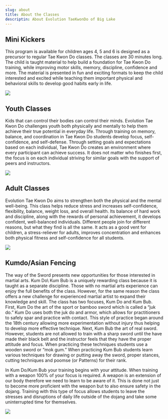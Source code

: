 ```yaml
---
slug: about
title: About the Classes
descriptin: About Evolution TaeKwonDo of Big Lake
---
```


## Mini Kickers
This program is available for children ages 4, 5 and 6 is designed as a precursor to regular Tae Kwon Do classes. The classes are 30 minutes long. The child is taught material to help build a foundation for Tae Kwon Do training, while improving motor skills, memory, discipline, confidence and more. The material is presented in fun and exciting formats to keep the child interested and excited while teaching them important physical and behavioral skills to develop good habits early in life.

![](https://scontent-ort2-2.xx.fbcdn.net/v/t1.0-9/78254915_2677250869029074_7230855189761097728_n.jpg?_nc_cat=100&_nc_ohc=_0DlXRGeac8AQl_VjQAIxPpwJYUMIlZ4sBcDSIYBF1dnNxjWZOLh8xJoA&_nc_ht=scontent-ort2-2.xx&oh=d878ca16359b39a40998c5b52c24bcd9&oe=5E7E2D19)

## Youth Classes
Kids that can control their bodies can control their minds. Evolution Tae Kwon Do challenges youth both physically and mentally to help them achieve their true potential in everyday life. Through training on memory, balance, and coordination in Tae Kwon Do students develop focus, self-confidence, and self-defense. Through setting goals and expectations based on each individual, Tae Kwon Do creates an environment where every participant can achieve success. It does not matter who finishes first, the focus is on each individual striving for similar goals with the support of peers and instructors.

![](https://scontent-ort2-2.xx.fbcdn.net/v/t1.0-9/78464495_2677249385695889_1072357517385793536_n.jpg?_nc_cat=110&_nc_ohc=cNkQ4hEljDsAQnG5Zt1djB9qF0iYYEu09ONi2mczAZKzCFKagcnqPlXQg&_nc_ht=scontent-ort2-2.xx&oh=7a17eda49eca4317c171e4ff37cefa1d&oe=5E68DD47)

## Adult Classes
Evolution Tae Kwon Do aims to strengthen both the physical and the mental well-being. This class helps reduce stress and increases self-confidence, flexibility, balance, weight loss, and overall health. Its balance of hard work and discipline, along with the rewards of personal achievement, it develops confident, well-balanced individuals. Different people join for different reasons, but what they find is all the same. It acts as a good vent for children, a stress-reliever for adults, improves concentration and enhances both physical fitness and self-confidence for all students.

![](https://scontent-ort2-2.xx.fbcdn.net/v/t1.0-9/p720x720/69302789_2473500182737478_1670544924396748800_o.jpg?_nc_cat=102&_nc_ohc=5eGntj2Eu1YAQlSuobXYVpxk3Y9qgFH1j5xBaDQseJa3k5y8fX6YhzUTA&_nc_ht=scontent-ort2-2.xx&oh=1ea9957c2d07dbcac05b061585a910b6&oe=5EAB39AB)

## Kumdo/Asian Fencing
The way of the Sword presents new opportunities for those interested in martial arts. Kum Do\ Kum Bub is a uniquely rewarding class because it is taught as a separate discipline. Those with no martial arts experience can enjoy the full benefits of the class. However, for the same reason the class offers a new challenge for experienced martial artist to expand their knowledge and skill.
The class has two focuses, Kum Do and Kum Bub. First, Kum Do the art of the sport or bamboo sword which is called a “juk do.” Kum Do uses both the juk do and armor, which allows for practitioners to safely spar and practice with contact. This style of practice began around the 18th century allowing more experimentation without injury thus helping to develop more effective technique.   Next, Kum Bub the art of real sword.  However, students are not allowed to train with a sharp sword until the have made their black belt and the instructor feels that they have the proper attitude and focus. When practicing these techniques students use a wooden sword or “mok gum.”  When practicing Kum Bub students learn various techniques for drawing or putting away the sword, proper stances, cutting techniques and poomse (or Patterns) for their rank.

In Kum Do/Kum Bub your training begins with your attitude.  When training with a weapon 100% of your focus is required. A weapon is an extension of our body therefore we need to learn to be aware of it.  This is done not just to become more proficient with the weapon but to also ensure safety in the dojang.  Training with this type of focus allows students to leave the stresses and disruptions of daily life outside of the dojang and take some uninterrupted time for themselves.

![](https://scontent-ort2-2.xx.fbcdn.net/v/t1.0-9/80221717_2706201316134029_1685245128572141568_n.jpg?_nc_cat=100&_nc_ohc=wY-kacjR_8AAQlUiRUY2-_c5ZuyHrTDfs3v3TnKCRIsI9n5j6-KWk1cAw&_nc_ht=scontent-ort2-2.xx&oh=3a566d0994e49336c12f07c0d814efc9&oe=5E69233D)

